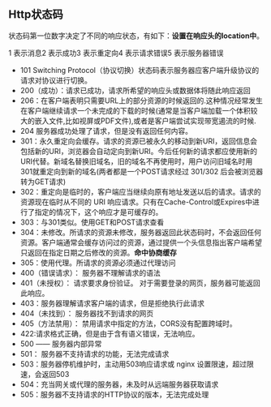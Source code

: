 ## Http状态码

状态码第一位数字决定了不同的响应状态，有如下：**设置在响应头的location中**。

1 表示消息2 表示成功3 表示重定向4 表示请求错误5 表示服务器错误

- 101 Switching Protocol（协议切换）状态码表示服务器应客户端升级协议的请求对协议进行切换。
- 200（成功）：请求已成功，请求所希望的响应头或数据体将随此响应返回
- 206：在客户端表明只需要URL上的部分资源的时候返回的.这种情况经常发生在客户端继续请求一个未完成的下载的时候(通常是当客户端加载一个体积较大的嵌入文件,比如视屏或PDF文件),或者是客户端尝试实现带宽遏流的时候.
- 204 服务器成功处理了请求，但是没有返回任何内容。
- 301：永久重定向会缓存。请求的资源已被永久的移动到新URI，返回信息会包括新的URI，浏览器会自动定向到新URI。今后任何新的请求都应使用新的URI代替。新域名替换旧域名，旧的域名不再使用时，用户访问旧域名时用301就重定向到新的域名(两者都是一个POST请求经过 301/302 后会被浏览器转为GET请求)
- 302：重定向是临时的，客户端应当继续向原有地址发送以后的请求。请求的资源现在临时从不同的 URI 响应请求。只有在Cache-Control或Expires中进行了指定的情况下，这个响应才是可缓存的。
- 303：与301类似。使用GET和POST请求查看
- 304：未修改。所请求的资源未修改，服务器返回此状态码时，不会返回任何资源。客户端通常会缓存访问过的资源，通过提供一个头信息指出客户端希望只返回在指定日期之后修改的资源。**命中协商缓存**
- 305：使用代理。所请求的资源必须通过代理访问
- 400（错误请求）： 服务器不理解请求的语法
- 401（未授权）： 请求要求身份验证。 对于需要登录的网页，服务器可能返回此响应。
- 403：服务器理解请求客户端的请求，但是拒绝执行此请求
- 404（未找到）： 服务器找不到请求的网页
- 405（方法禁用）： 禁用请求中指定的方法，CORS没有配置跨域时。
- 422:请求格式正确，但是由于含有语义错误，无法响应。
- 500 —— 服务器内部异常
- 501： 服务器不支持请求的功能，无法完成请求
- 503：服务器停机维护时，主动用503响应请求或 nginx 设置限速，超过限速，会返回503
- 504：充当网关或代理的服务器，未及时从远端服务器获取请求
- 505：服务器不支持请求的HTTP协议的版本，无法完成处理